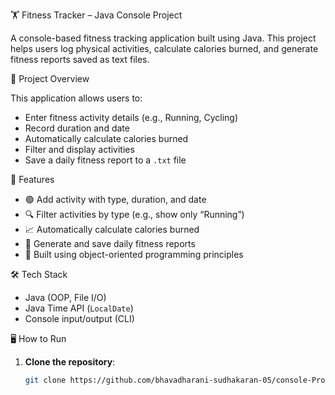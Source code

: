 🏋️ Fitness Tracker – Java Console Project

A console-based fitness tracking application built using Java. This project helps users log physical activities, calculate calories burned, and generate fitness reports saved as text files.

📌 Project Overview

This application allows users to:
- Enter fitness activity details (e.g., Running, Cycling)
- Record duration and date
- Automatically calculate calories burned
- Filter and display activities
- Save a daily fitness report to a `.txt` file

 🚀 Features

- 🟢 Add activity with type, duration, and date
- 🔍 Filter activities by type (e.g., show only “Running”)
- 📈 Automatically calculate calories burned
- 📝 Generate and save daily fitness reports
- 🧱 Built using object-oriented programming principles

 🛠️ Tech Stack

- Java (OOP, File I/O)
- Java Time API (`LocalDate`)
- Console input/output (CLI)

🖥️ How to Run

1. **Clone the repository**:
   ```bash
   git clone https://github.com/bhavadharani-sudhakaran-05/console-Project-.git
